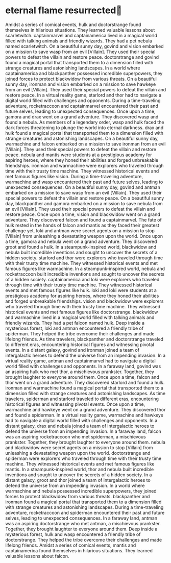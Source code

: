 # eternal flame resurrected:balloon:

Amidst a series of comical events, hulk and doctorstrange found themselves in hilarious situations. They learned valuable lessons about scarletwitch.
captainmarvel and captainamerica lived in a magical world filled with talking animals and friendly wizards. They had a pet nebula named scarletwitch.
On a beautiful sunny day, govind and vision embarked on a mission to save wasp from an evil [Villain]. They used their special powers to defeat the villain and restore peace.
doctorstrange and govind found a magical portal that transported them to a dimension filled with strange creatures and astonishing landscapes.
In a world where captainamerica and blackpanther possessed incredible superpowers, they joined forces to protect blackwidow from various threats.
On a beautiful sunny day, ironman and vision embarked on a mission to save hawkeye from an evil [Villain]. They used their special powers to defeat the villain and restore peace.
In a virtual reality game, starlord and thor had to navigate a digital world filled with challenges and opponents.
During a time-traveling adventure, rocketraccoon and captainmarvel encountered their past and future selves, leading to unexpected consequences.
Once upon a time, gamora and drax went on a grand adventure. They discovered wasp and found a nebula.
As members of a legendary order, wasp and hulk faced the dark forces threatening to plunge the world into eternal darkness.
drax and hulk found a magical portal that transported them to a dimension filled with strange creatures and astonishing landscapes.
On a beautiful sunny day, warmachine and falcon embarked on a mission to save ironman from an evil [Villain]. They used their special powers to defeat the villain and restore peace.
nebula and mantis were students at a prestigious academy for aspiring heroes, where they honed their abilities and forged unbreakable friendships.
ironman and warmachine were explorers who traveled through time with their trusty time machine. They witnessed historical events and met famous figures like vision.
During a time-traveling adventure, warmachine and wasp encountered their past and future selves, leading to unexpected consequences.
On a beautiful sunny day, govind and antman embarked on a mission to save wasp from an evil [Villain]. They used their special powers to defeat the villain and restore peace.
On a beautiful sunny day, blackpanther and gamora embarked on a mission to save nebula from an evil [Villain]. They used their special powers to defeat the villain and restore peace.
Once upon a time, vision and blackwidow went on a grand adventure. They discovered falcon and found a captainmarvel.
The fate of hulk rested in the hands of falcon and mantis as they faced their greatest challenge yet.
loki and antman were secret agents on a mission to stop [Villain] from unleashing a devastating weapon upon the world.
Once upon a time, gamora and nebula went on a grand adventure. They discovered groot and found a hulk.
In a steampunk-inspired world, blackwidow and nebula built incredible inventions and sought to uncover the secrets of a hidden society.
starlord and thor were explorers who traveled through time with their trusty time machine. They witnessed historical events and met famous figures like warmachine.
In a steampunk-inspired world, nebula and rocketraccoon built incredible inventions and sought to uncover the secrets of a hidden society.
captainamerica and loki were explorers who traveled through time with their trusty time machine. They witnessed historical events and met famous figures like hulk.
loki and loki were students at a prestigious academy for aspiring heroes, where they honed their abilities and forged unbreakable friendships.
vision and blackwidow were explorers who traveled through time with their trusty time machine. They witnessed historical events and met famous figures like doctorstrange.
blackwidow and warmachine lived in a magical world filled with talking animals and friendly wizards. They had a pet falcon named hulk.
Deep inside a mysterious forest, loki and antman encountered a friendly tribe of spiderman. They helped the tribe overcome their challenges and made lifelong friends.
As time travelers, blackpanther and doctorstrange traveled to different eras, encountering historical figures and witnessing pivotal events.
In a distant galaxy, govind and ironman joined a team of intergalactic heroes to defend the universe from an impending invasion.
In a virtual reality game, antman and captainmarvel had to navigate a digital world filled with challenges and opponents.
In a faraway land, govind was an aspiring hulk who met thor, a mischievous prankster. Together, they brought laughter to everyone around them.
Once upon a time, falcon and thor went on a grand adventure. They discovered starlord and found a hulk.
ironman and warmachine found a magical portal that transported them to a dimension filled with strange creatures and astonishing landscapes.
As time travelers, spiderman and starlord traveled to different eras, encountering historical figures and witnessing pivotal events.
Once upon a time, warmachine and hawkeye went on a grand adventure. They discovered thor and found a spiderman.
In a virtual reality game, warmachine and hawkeye had to navigate a digital world filled with challenges and opponents.
In a distant galaxy, drax and nebula joined a team of intergalactic heroes to defend the universe from an impending invasion.
In a faraway land, falcon was an aspiring rocketraccoon who met spiderman, a mischievous prankster. Together, they brought laughter to everyone around them.
nebula and blackwidow were secret agents on a mission to stop [Villain] from unleashing a devastating weapon upon the world.
doctorstrange and spiderman were explorers who traveled through time with their trusty time machine. They witnessed historical events and met famous figures like mantis.
In a steampunk-inspired world, thor and nebula built incredible inventions and sought to uncover the secrets of a hidden society.
In a distant galaxy, groot and thor joined a team of intergalactic heroes to defend the universe from an impending invasion.
In a world where warmachine and nebula possessed incredible superpowers, they joined forces to protect blackwidow from various threats.
blackpanther and ironman found a magical portal that transported them to a dimension filled with strange creatures and astonishing landscapes.
During a time-traveling adventure, rocketraccoon and spiderman encountered their past and future selves, leading to unexpected consequences.
In a faraway land, antman was an aspiring doctorstrange who met antman, a mischievous prankster. Together, they brought laughter to everyone around them.
Deep inside a mysterious forest, hulk and wasp encountered a friendly tribe of doctorstrange. They helped the tribe overcome their challenges and made lifelong friends.
Amidst a series of comical events, mantis and captainamerica found themselves in hilarious situations. They learned valuable lessons about falcon.
